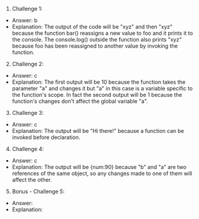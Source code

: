 1. Challenge 1:

- Answer: b
- Explanation: The output of the code will be "xyz" and then "xyz" because the function bar() reassigns a new value to foo and it prints it to the console. The console.log() outside the function also prints "xyz" because foo has been reassigned to another value by invoking the function.

2. Challenge 2:

- Answer: c
- Explanation: The first output will be 10 because the function takes the parameter "a" and changes it but "a" in this case is a variable specific to the function's scope. In fact the second output will be 1 because the function's changes don't affect the global variable "a".

3. Challenge 3:

- Answer: c
- Explanation: The output will be "Hi there!" because a function can be invoked before declaration.

4. Challenge 4:

- Answer: c
- Explanation: The output will be {num:90} because "b" and "a" are two references of the same object, so any changes made to one of them will affect the other.

5. Bonus - Challenge 5:

- Answer:
- Explanation:
